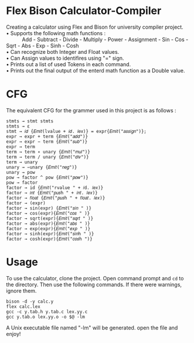 # Flex Bison Calculator-Compiler
Creating a calculator using Flex and Bison for university compiler project.  
• Supports the following math functions :  
&nbsp;&nbsp;&nbsp;&nbsp;&nbsp;&nbsp;&nbsp;&nbsp;&nbsp;&nbsp;&nbsp;Add - Subtract - Divide - Multiply - Power - Assignment - Sin - Cos - Sqrt - Abs - Exp - Sinh - Cosh  
• Can recognize both Integer and Float values.  
• Can Assign values to identifires using "=" sign.  
• Prints out a list of used Tokens in each command.  
• Prints out the final output of the enterd math function as a Double value.

# CFG
The equivalent CFG for the grammer used in this project is as follows :
```
stmts → stmt stmts
stmts → ε
stmt → 𝑖𝑑 {𝐸𝑚𝑖𝑡(lvalue + 𝑖𝑑. 𝑙𝑒𝑥)} = expr{𝐸𝑚𝑖𝑡("𝑎𝑠𝑠𝑖𝑔𝑛")};
expr → expr + term {𝐸𝑚𝑖𝑡("𝑎𝑑𝑑")}
expr → expr − term {𝐸𝑚𝑖𝑡("𝑠𝑢𝑏")}
expr → term
term → term ∗ unary {𝐸𝑚𝑖𝑡("𝑚𝑢𝑙")}
term → term / unary {𝐸𝑚𝑖𝑡("𝑑𝑖𝑣")}
term → unary
unary → −unary {𝐸𝑚𝑖𝑡("𝑛𝑒𝑔")}
unary → pow
pow → factor ^ pow {𝐸𝑚𝑖𝑡("𝑝𝑜𝑤")}
pow → factor
factor → id {𝐸𝑚𝑖𝑡("rvalue " + 𝑖d. 𝑙𝑒𝑥)}
factor → 𝑖𝑛𝑡 {𝐸𝑚𝑖𝑡("𝑝𝑢𝑠h " + 𝑖𝑛𝑡. 𝑙𝑒𝑥)}
factor → 𝑓𝑙𝑜𝑎𝑡 {𝐸𝑚𝑖𝑡("𝑝𝑢𝑠h " + 𝑓𝑙𝑜𝑎𝑡. 𝑙𝑒𝑥)}
factor → (expr)
factor → sin(expr) {𝐸𝑚𝑖𝑡("𝑠𝑖𝑛 " )}
factor → cos(expr){𝐸𝑚𝑖𝑡("𝑐𝑜𝑠 " )}
factor → sqrt(expr){𝐸𝑚𝑖𝑡("𝑠𝑞𝑟𝑡 " )}
factor → abs(expr){𝐸𝑚𝑖𝑡("𝑎𝑏𝑠 " )}
factor → exp(expr){𝐸𝑚𝑖𝑡("𝑒𝑥𝑝 " )}
factor → sinh(expr){𝐸𝑚𝑖𝑡("𝑠𝑖𝑛h " )}
factor → cosh(expr){𝐸𝑚𝑖𝑡("𝑐𝑜𝑠h ")}
```

# Usage
To use the calculator, clone the project. Open command prompt and ```cd``` to the directory. Then use the following commands. If there were warnings, ignore them.  
```
bison -d -y calc.y
flex calc.lex
gcc -c y.tab.h y.tab.c lex.yy.c
gcc y.tab.o lex.yy.o -o $@ -lm
```  
A Unix executable file named "-lm" will be generated. open the file and enjoy!
